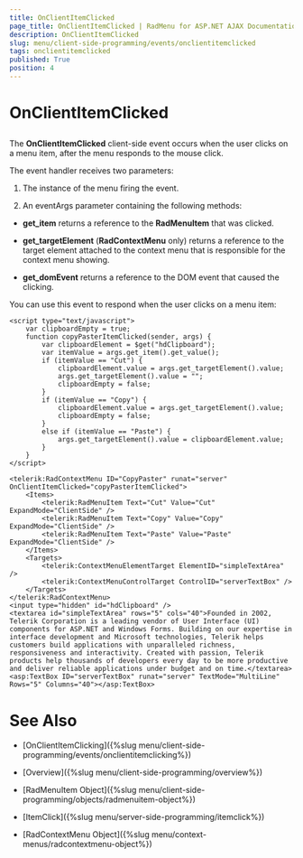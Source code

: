 ```yaml
---
title: OnClientItemClicked
page_title: OnClientItemClicked | RadMenu for ASP.NET AJAX Documentation
description: OnClientItemClicked
slug: menu/client-side-programming/events/onclientitemclicked
tags: onclientitemclicked
published: True
position: 4
---
```


# OnClientItemClicked



## 

The **OnClientItemClicked** client-side event occurs when the user clicks on a menu item, after the menu responds to the mouse click.

The event handler receives two parameters:

1. The instance of the menu firing the event.

1. An eventArgs parameter containing the following methods:

* **get_item** returns a reference to the **RadMenuItem** that was clicked.

* **get_targetElement** (**RadContextMenu** only) returns a reference to the target element attached to the context menu that is responsible for the context menu showing.

* **get_domEvent** returns a reference to the DOM event that caused the clicking.

You can use this event to respond when the user clicks on a menu item:

````ASPNET	
<script type="text/javascript">
    var clipboardEmpty = true;
    function copyPasterItemClicked(sender, args) {
        var clipboardElement = $get("hdClipboard");
        var itemValue = args.get_item().get_value();
        if (itemValue == "Cut") {
            clipboardElement.value = args.get_targetElement().value;
            args.get_targetElement().value = "";
            clipboardEmpty = false;
        }
        if (itemValue == "Copy") {
            clipboardElement.value = args.get_targetElement().value;
            clipboardEmpty = false;
        }
        else if (itemValue == "Paste") {
            args.get_targetElement().value = clipboardElement.value;
        }
    }  
</script>

<telerik:RadContextMenu ID="CopyPaster" runat="server" OnClientItemClicked="copyPasterItemClicked">
    <Items>
        <telerik:RadMenuItem Text="Cut" Value="Cut" ExpandMode="ClientSide" />
        <telerik:RadMenuItem Text="Copy" Value="Copy" ExpandMode="ClientSide" />
        <telerik:RadMenuItem Text="Paste" Value="Paste" ExpandMode="ClientSide" />
    </Items>
    <Targets>
        <telerik:ContextMenuElementTarget ElementID="simpleTextArea" />
        <telerik:ContextMenuControlTarget ControlID="serverTextBox" />
    </Targets>
</telerik:RadContextMenu>
<input type="hidden" id="hdClipboard" />
<textarea id="simpleTextArea" rows="5" cols="40">Founded in 2002, Telerik Corporation is a leading vendor of User Interface (UI) components for ASP.NET and Windows Forms. Building on our expertise in interface development and Microsoft technologies, Telerik helps customers build applications with unparalleled richness, responsiveness and interactivity. Created with passion, Telerik products help thousands of developers every day to be more productive and deliver reliable applications under budget and on time.</textarea>
<asp:TextBox ID="serverTextBox" runat="server" TextMode="MultiLine" Rows="5" Columns="40"></asp:TextBox>
````



# See Also

 * [OnClientItemClicking]({%slug menu/client-side-programming/events/onclientitemclicking%})

 * [Overview]({%slug menu/client-side-programming/overview%})

 * [RadMenuItem Object]({%slug menu/client-side-programming/objects/radmenuitem-object%})

 * [ItemClick]({%slug menu/server-side-programming/itemclick%})

 * [RadContextMenu Object]({%slug menu/context-menus/radcontextmenu-object%})
